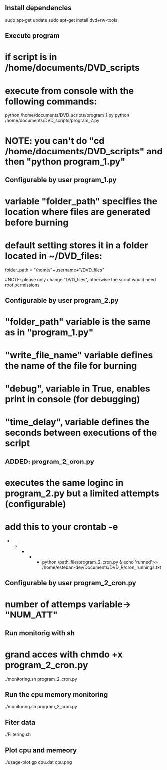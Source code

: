 ## Install dependencies 
sudo apt-get update
sudo apt-get install dvd+rw-tools

## Execute program
# if script is in /home/documents/DVD_scripts
# execute from console with the following commands:
python /home/documents/DVD_scripts/program_1.py
python /home/documents/DVD_scripts/program_2.py

# NOTE: you can't do "cd /home/documents/DVD_scripts" and then "python program_1.py"

## Configurable by user program_1.py
# variable "folder_path" specifies the location where files are generated before burning 
# default setting stores it in a folder located in ~/DVD_files:
folder_path = "/home/"+username+"/DVD_files"

#NOTE: please only change "DVD_files", otherwise the script would need root permissions


## Configurable by user program_2.py
# "folder_path" variable is the same as in "program_1.py"
# "write_file_name" variable defines the name of the file for burning
# "debug", variable in True, enables print in console (for debugging)
# "time_delay", variable defines the seconds between executions of the script


## ADDED: program_2_cron.py
# executes the same loginc in program_2.py but a limited attempts (configurable)
# add this to your crontab -e
* * * * * python /path_file/program_2_cron.py & echo 'runned'>> /home/esteban-dev/Documents/DVD_R/cron_runnings.txt

## Configurable by user program_2_cron.py
# number of attemps variable-> "NUM_ATT"

## Run monitorig with sh
# grand acces with chmdo +x program_2_cron.py 
./monitoring.sh program_2_cron.py 

## Run the cpu memory monitoring
./monitoring.sh program_2_cron.py

## Fiter data
./Filtering.sh

## Plot cpu and memeory
./usage-plot.gp cpu.dat cpu.png




